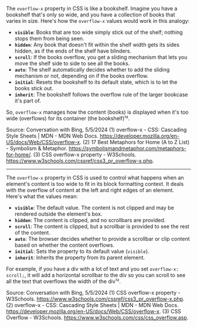 The `overflow-x` property in CSS is like a bookshelf. Imagine you have a bookshelf that's only so wide, and you have a collection of books that varies in size. Here's how the `overflow-x` values would work in this analogy:

- **`visible`**: Books that are too wide simply stick out of the shelf; nothing stops them from being seen.
- **`hidden`**: Any book that doesn't fit within the shelf width gets its sides hidden, as if the ends of the shelf have blinders.
- **`scroll`**: If the books overflow, you get a sliding mechanism that lets you move the shelf side to side to see all the books.
- **`auto`**: The shelf automatically decides whether to add the sliding mechanism or not, depending on if the books overflow.
- **`initial`**: Resets the bookshelf to its default state, which is to let the books stick out.
- **`inherit`**: The bookshelf follows the overflow rule of the larger bookcase it's part of.

So, `overflow-x` manages how the content (books) is displayed when it's too wide (overflows) for its container (the bookshelf)¹².

Source: Conversation with Bing, 5/5/2024
(1) overflow-x - CSS: Cascading Style Sheets | MDN - MDN Web Docs. https://developer.mozilla.org/en-US/docs/Web/CSS/overflow-x.
(2) 17 Best Metaphors for Home (A to Z List) - Symbolism & Metaphor. https://symbolismandmetaphor.com/metaphors-for-home/.
(3) CSS overflow-x property - W3Schools. https://www.w3schools.com/cssref/css3_pr_overflow-x.php.

-------------------------------------------------------------------

The `overflow-x` property in CSS is used to control what happens when an element's content is too wide to fit in its block formatting context. It deals with the overflow of content at the left and right edges of an element. Here's what the values mean:

- **`visible`**: The default value. The content is not clipped and may be rendered outside the element's box.
- **`hidden`**: The content is clipped, and no scrollbars are provided.
- **`scroll`**: The content is clipped, but a scrollbar is provided to see the rest of the content.
- **`auto`**: The browser decides whether to provide a scrollbar or clip content based on whether the content overflows.
- **`initial`**: Sets the property to its default value (`visible`).
- **`inherit`**: Inherits the property from its parent element.

For example, if you have a div with a lot of text and you set `overflow-x: scroll;`, it will add a horizontal scrollbar to the div so you can scroll to see all the text that overflows the width of the div¹².

Source: Conversation with Bing, 5/5/2024
(1) CSS overflow-x property - W3Schools. https://www.w3schools.com/cssref/css3_pr_overflow-x.php.
(2) overflow-x - CSS: Cascading Style Sheets | MDN - MDN Web Docs. https://developer.mozilla.org/en-US/docs/Web/CSS/overflow-x.
(3) CSS Overflow - W3Schools. https://www.w3schools.com/css/css_overflow.asp.
